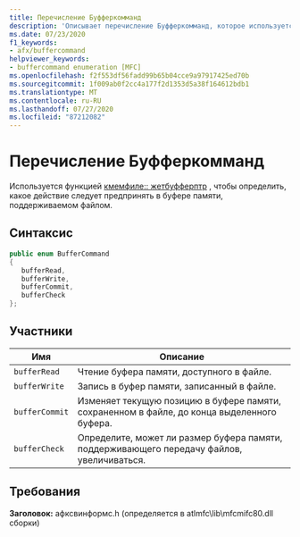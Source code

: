 ```yaml
---
title: Перечисление Буфферкомманд
description: 'Описывает перечисление Буфферкомманд, которое используется для работы с файлами памяти с помощью Кмемфиле:: Жетбуфферптр ().'
ms.date: 07/23/2020
f1_keywords:
- afx/buffercommand
helpviewer_keywords:
- buffercommand enumeration [MFC]
ms.openlocfilehash: f2f553df56fadd99b65b04cce9a97917425ed70b
ms.sourcegitcommit: 1f009ab0f2cc4a177f2d1353d5a38f164612bdb1
ms.translationtype: MT
ms.contentlocale: ru-RU
ms.lasthandoff: 07/27/2020
ms.locfileid: "87212082"
---
```

# <a name="buffercommand-enumeration"></a>Перечисление Буфферкомманд

Используется функцией [кмемфиле:: жетбуфферптр](cmemfile-class.md#getbufferptr) , чтобы определить, какое действие следует предпринять в буфере памяти, поддерживаемом файлом.

## <a name="syntax"></a>Синтаксис

``` cpp
public enum BufferCommand
{
   bufferRead,
   bufferWrite,
   bufferCommit,
   bufferCheck
};
```

## <a name="members"></a>Участники

|Имя|Описание|
|-|-|
| `bufferRead` | Чтение буфера памяти, доступного в файле. |
| `bufferWrite` | Запись в буфер памяти, записанный в файле. |
| `bufferCommit` | Изменяет текущую позицию в буфере памяти, сохраненном в файле, до конца выделенного буфера. |
| `bufferCheck` | Определите, может ли размер буфера памяти, поддерживающего передачу файлов, увеличиваться. |

## <a name="requirements"></a>Требования

**Заголовок:** афксвинформс.h (определяется в atlmfc\lib\mfcmifc80.dll сборки)
